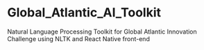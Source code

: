 # Global_Atlantic_AI_Toolkit
Natural Language Processing Toolkit for Global Atlantic Innovation Challenge using NLTK and React Native front-end
